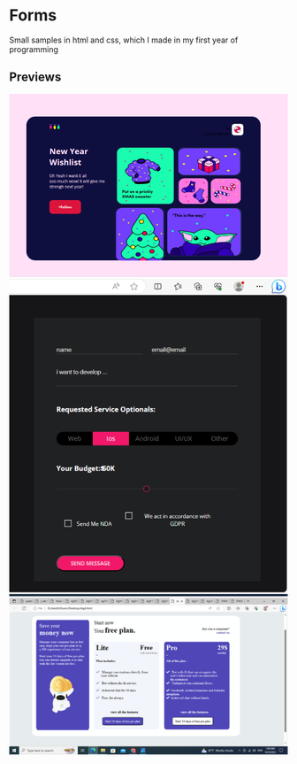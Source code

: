 # Forms
Small samples in html and css, which I made in my first year of programming

## Previews
![s2 page](./screnchots/Screenshot%20(48).png)  
![stg2 page](./screnchots/Screenshot%20(43).png)  
![stg4 page](./screnchots/Screenshot%20(46).png)  


